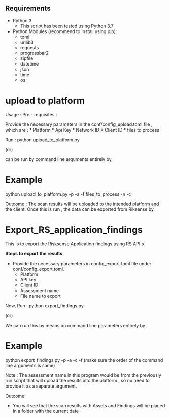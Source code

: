 ## Requirements

 - Python 3
    - This script has been tested using Python 3.7
 - Python Modules (recommend to install using pip):
    - toml
    - urllib3
    - requests
    - progressbar2
    - zipfile
    - datetime
	- json
	- time
	- os
	
	
# upload to platform

Usage : Pre - requisites :

Provide the necessary parameters in the conf/config_upload.toml file , which are :
	* Platform
	* Api Key
	* Network ID
	* Client ID
	* files to process
	
Run : python upload_to_platform.py

(or)

can be run by command line arguments entirely by,

# Example

python upload_to_platform.py -p <platform-url> -a <api-key> -f files_to_process -n <network-id> -c <client-id> 
 

Outcome : The scan results will be uploaded to the intended platform and the client. Once this is run , the data can be exported from Riksense by,

# Export_RS_application_findings
This is to export the Risksense Application findings using RS API's

**Steps to export the results**

* Provide the necessary parameters in config_export.toml file under conf/config_export.toml.
  * Platform
  * API key
  * Client ID
  * Assessment name
  * File name to export
  
Now, Run : python export_findings.py  


(or)
 
 We can run this by means on command line parameters entirely by ,
 
 
# Example
 
python export_findings.py -p <platform-url> -a <api-key> -c <client-id> -f <file-name> (make sure the order of the command line arguments is same)

Note : The assessment name in this program would be from the previously run script that will upload the results into the platform , so no need to provide it as a separate argument.

Outcome:

* You will see that the scan results with Assets and Findings will be placed in a folder with the current date
